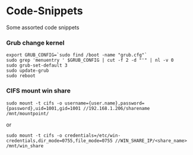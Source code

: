 # Code-Snippets
Some assorted code snippets

### Grub change kernel
```
export GRUB_CONFIG=`sudo find /boot -name "grub.cfg"`
sudo grep 'menuentry ' $GRUB_CONFIG | cut -f 2 -d "'" | nl -v 0
sudo grub-set-default 3
sudo update-grub
sudo reboot
```


### CIFS mount win share
```
sudo mount -t cifs -o username={user.name},password={password},uid=1001,gid=1001 //192.168.1.206/sharename /mnt/mountpoint/
```
or 
```
sudo mount -t cifs -o credentials=/etc/win-credentials,dir_mode=0755,file_mode=0755 //WIN_SHARE_IP/<share_name> /mnt/win_share
```
